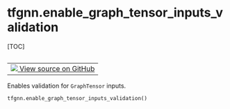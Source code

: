 <!-- lint-g3mark -->

# tfgnn.enable_graph_tensor_inputs_validation

[TOC]

<!-- Insert buttons and diff -->

<table class="tfo-notebook-buttons tfo-api nocontent" align="left">
<td>
  <a target="_blank" href="https://github.com/tensorflow/gnn/tree/master/tensorflow_gnn/graph/graph_constants.py#L133-L136">
    <img src="https://www.tensorflow.org/images/GitHub-Mark-32px.png" />
    View source on GitHub
  </a>
</td>
</table>

Enables validation for `GraphTensor` inputs.

<pre class="devsite-click-to-copy prettyprint lang-py tfo-signature-link">
<code>tfgnn.enable_graph_tensor_inputs_validation()
</code></pre>

<!-- Placeholder for "Used in" -->
